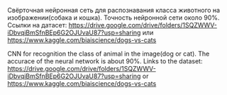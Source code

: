Свёрточная нейронная сеть для распознавания класса животного на изображении(собака и кошка). Точность нейронной сети около 90%. 
Ссылки на датасет: https://drive.google.com/drive/folders/1SQZWWV-iDbvqiBmSfnBEp6G2OJUvaU87?usp=sharing или https://www.kaggle.com/biaiscience/dogs-vs-cats

CNN for recognition the class of animal in the image(dog or cat). The accurace of the neural network is about 90%. 
Links to the dataset: https://drive.google.com/drive/folders/1SQZWWV-iDbvqiBmSfnBEp6G2OJUvaU87?usp=sharing or https://www.kaggle.com/biaiscience/dogs-vs-cats
